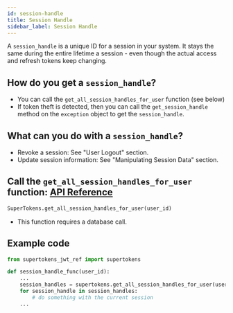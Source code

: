 ```yaml
---
id: session-handle
title: Session Handle
sidebar_label: Session Handle
---
```


A ```session_handle``` is a unique ID for a session in your system. It stays the same during the entire lifetime a session - even though the actual access and refresh tokens keep changing.

## How do you get a ```session_handle```?
- You can call the ```get_all_session_handles_for_user``` function (see below)
- If token theft is detected, then you can call the ```get_session_handle``` method on the ```exception``` object to get the ```session_handle```.

## What can you do with a ```session_handle```?
- Revoke a session: See "User Logout" section.
- Update session information: See "Manipulating Session Data" section.

## Call the ```get_all_session_handles_for_user``` function: [API Reference](api-reference#get_all_session_handles_for_useruser_id)
```python
SuperTokens.get_all_session_handles_for_user(user_id)
```
- This function requires a database call.

<div class="divider"></div>

## Example code
```python
from supertokens_jwt_ref import supertokens

def session_handle_func(user_id):
    ...
    session_handles = supertokens.get_all_session_handles_for_user(user_id)
    for session_handle in session_handles:
        # do something with the current session
    ...
```